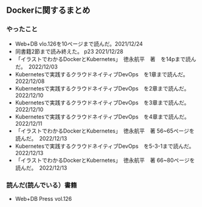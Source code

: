 ## Dockerに関するまとめ

### やったこと

- Web+DB vlo.126を10ページまで読んだ。2021/12/24
- 同書籍2節まで読み終えた。 p23 2021/12/28
- 「イラストでわかるDockerとKubernetes」　徳永航平　著　を14pまで読んだ。　2022/12/03
- Kubernetesで実践するクラウドネイティブDevOps　を1章まで読んだ。　2022/12/08
- Kubernetesで実践するクラウドネイティブDevOps　を2章まで読んだ。　2022/12/10
- Kubernetesで実践するクラウドネイティブDevOps　を3章まで読んだ。　2022/12/10
- Kubernetesで実践するクラウドネイティブDevOps　を4章まで読んだ。　2022/12/11
- 「イラストでわかるDockerとKubernetes」　徳永航平　著 56~65ページを読んだ。　2022/12/13
- Kubernetesで実践するクラウドネイティブDevOps　を5-3-1まで読んだ。　2022/12/13
- 「イラストでわかるDockerとKubernetes」　徳永航平　著 66~80ページを読んだ。　2022/12/13


### 読んだ(読んでいる）書籍

- Web+DB Press vol.126
